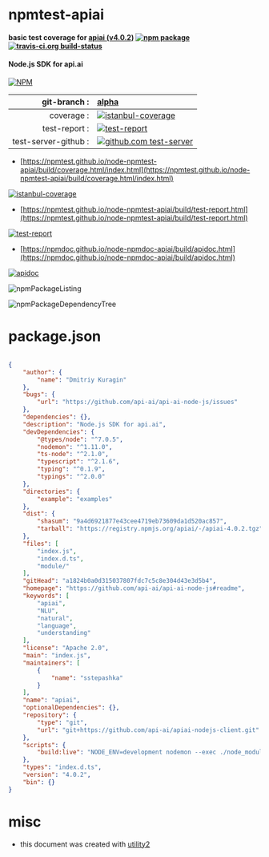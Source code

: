# npmtest-apiai

#### basic test coverage for  [apiai (v4.0.2)](https://github.com/api-ai/api-ai-node-js#readme)  [![npm package](https://img.shields.io/npm/v/npmtest-apiai.svg?style=flat-square)](https://www.npmjs.org/package/npmtest-apiai) [![travis-ci.org build-status](https://api.travis-ci.org/npmtest/node-npmtest-apiai.svg)](https://travis-ci.org/npmtest/node-npmtest-apiai)

#### Node.js SDK for api.ai

[![NPM](https://nodei.co/npm/apiai.png?downloads=true&downloadRank=true&stars=true)](https://www.npmjs.com/package/apiai)

| git-branch : | [alpha](https://github.com/npmtest/node-npmtest-apiai/tree/alpha)|
|--:|:--|
| coverage : | [![istanbul-coverage](https://npmtest.github.io/node-npmtest-apiai/build/coverage.badge.svg)](https://npmtest.github.io/node-npmtest-apiai/build/coverage.html/index.html)|
| test-report : | [![test-report](https://npmtest.github.io/node-npmtest-apiai/build/test-report.badge.svg)](https://npmtest.github.io/node-npmtest-apiai/build/test-report.html)|
| test-server-github : | [![github.com test-server](https://npmtest.github.io/node-npmtest-apiai/GitHub-Mark-32px.png)](https://npmtest.github.io/node-npmtest-apiai/build/app/index.html) | | build-artifacts : | [![build-artifacts](https://npmtest.github.io/node-npmtest-apiai/glyphicons_144_folder_open.png)](https://github.com/npmtest/node-npmtest-apiai/tree/gh-pages/build)|

- [https://npmtest.github.io/node-npmtest-apiai/build/coverage.html/index.html](https://npmtest.github.io/node-npmtest-apiai/build/coverage.html/index.html)

[![istanbul-coverage](https://npmtest.github.io/node-npmtest-apiai/build/screenCapture.buildCi.browser.%252Ftmp%252Fbuild%252Fcoverage.lib.html.png)](https://npmtest.github.io/node-npmtest-apiai/build/coverage.html/index.html)

- [https://npmtest.github.io/node-npmtest-apiai/build/test-report.html](https://npmtest.github.io/node-npmtest-apiai/build/test-report.html)

[![test-report](https://npmtest.github.io/node-npmtest-apiai/build/screenCapture.buildCi.browser.%252Ftmp%252Fbuild%252Ftest-report.html.png)](https://npmtest.github.io/node-npmtest-apiai/build/test-report.html)

- [https://npmdoc.github.io/node-npmdoc-apiai/build/apidoc.html](https://npmdoc.github.io/node-npmdoc-apiai/build/apidoc.html)

[![apidoc](https://npmdoc.github.io/node-npmdoc-apiai/build/screenCapture.buildCi.browser.%252Ftmp%252Fbuild%252Fapidoc.html.png)](https://npmdoc.github.io/node-npmdoc-apiai/build/apidoc.html)

![npmPackageListing](https://npmtest.github.io/node-npmtest-apiai/build/screenCapture.npmPackageListing.svg)

![npmPackageDependencyTree](https://npmtest.github.io/node-npmtest-apiai/build/screenCapture.npmPackageDependencyTree.svg)



# package.json

```json

{
    "author": {
        "name": "Dmitriy Kuragin"
    },
    "bugs": {
        "url": "https://github.com/api-ai/api-ai-node-js/issues"
    },
    "dependencies": {},
    "description": "Node.js SDK for api.ai",
    "devDependencies": {
        "@types/node": "^7.0.5",
        "nodemon": "^1.11.0",
        "ts-node": "^2.1.0",
        "typescript": "^2.1.6",
        "typing": "^0.1.9",
        "typings": "^2.0.0"
    },
    "directories": {
        "example": "examples"
    },
    "dist": {
        "shasum": "9a4d6921877e43cee4719eb73609da1d520ac857",
        "tarball": "https://registry.npmjs.org/apiai/-/apiai-4.0.2.tgz"
    },
    "files": [
        "index.js",
        "index.d.ts",
        "module/"
    ],
    "gitHead": "a1824b0a0d315037807fdc7c5c8e304d43e3d5b4",
    "homepage": "https://github.com/api-ai/api-ai-node-js#readme",
    "keywords": [
        "apiai",
        "NLU",
        "natural",
        "language",
        "understanding"
    ],
    "license": "Apache 2.0",
    "main": "index.js",
    "maintainers": [
        {
            "name": "sstepashka"
        }
    ],
    "name": "apiai",
    "optionalDependencies": {},
    "repository": {
        "type": "git",
        "url": "git+https://github.com/api-ai/apiai-nodejs-client.git"
    },
    "scripts": {
        "build:live": "NODE_ENV=development nodemon --exec ./node_modules/.bin/ts-node -- ./typescript_examples/text_request.ts"
    },
    "types": "index.d.ts",
    "version": "4.0.2",
    "bin": {}
}
```



# misc
- this document was created with [utility2](https://github.com/kaizhu256/node-utility2)
